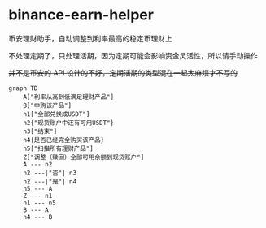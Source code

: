 # binance-earn-helper
币安理财助手，自动调整到利率最高的稳定币理财上

不处理定期了，只处理活期，因为定期可能会影响资金灵活性，所以请手动操作

~~并不是币安的 API 设计的不好，定期活期的类型混在一起太麻烦才不写的~~

```mermaid
graph TD
    A["利率从高到低满足理财产品"]
    B["申购该产品"]
    n1["全部兑换成USDT"]
    n2{"现货账户中还有可用USDT"}
    n3["结束"]
    n4{是否已经完全购买该产品}
    n5["扫描所有理财产品"]
    Z["调整（赎回）全部可用余额到现货账户"]
    A --- n2
    n2 ---|"否"| n3
    n2 ---|"是"| n4
	n5 --- A
	Z --- n1
	n1 --- n5
	B --- A
	n4 --- B
```
